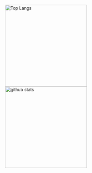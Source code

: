<p align="left"> 
  <img alt="Top Langs" height="270px" src="https://github-readme-stats.vercel.app/api/top-langs/?username=yuki-tome&show_icons=true" />
  <img alt="github stats" height="270px" src="https://github-readme-stats.vercel.app/api?username=yuki-tome&show_icons=ture" />
</p>
